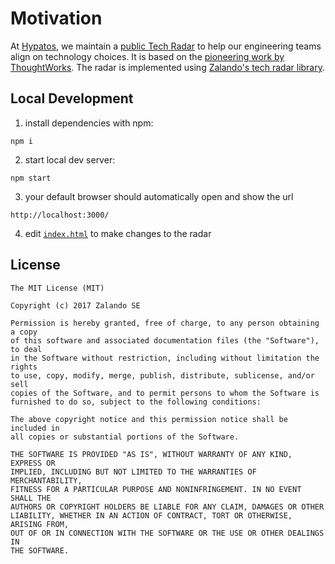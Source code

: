 # Motivation

At [Hypatos](https://hypatos.ai/), we maintain a [public Tech
Radar](http://hypatos.github.io/tech-radar/) to help our engineering teams
align on technology choices. It is based on the [pioneering work
by ThoughtWorks](https://www.thoughtworks.com/radar). The radar is implemented 
using [Zalando's tech radar library](https://github.com/zalando/tech-radar).

## Local Development

1. install dependencies with npm:

```
npm i 
```

2. start local dev server:

```
npm start
```

3. your default browser should automatically open and show the url
 
```
http://localhost:3000/
```

4. edit [`index.html`](/docs/index.html) to make changes to the radar

## License

```
The MIT License (MIT)

Copyright (c) 2017 Zalando SE

Permission is hereby granted, free of charge, to any person obtaining a copy
of this software and associated documentation files (the "Software"), to deal
in the Software without restriction, including without limitation the rights
to use, copy, modify, merge, publish, distribute, sublicense, and/or sell
copies of the Software, and to permit persons to whom the Software is
furnished to do so, subject to the following conditions:

The above copyright notice and this permission notice shall be included in
all copies or substantial portions of the Software.

THE SOFTWARE IS PROVIDED "AS IS", WITHOUT WARRANTY OF ANY KIND, EXPRESS OR
IMPLIED, INCLUDING BUT NOT LIMITED TO THE WARRANTIES OF MERCHANTABILITY,
FITNESS FOR A PARTICULAR PURPOSE AND NONINFRINGEMENT. IN NO EVENT SHALL THE
AUTHORS OR COPYRIGHT HOLDERS BE LIABLE FOR ANY CLAIM, DAMAGES OR OTHER
LIABILITY, WHETHER IN AN ACTION OF CONTRACT, TORT OR OTHERWISE, ARISING FROM,
OUT OF OR IN CONNECTION WITH THE SOFTWARE OR THE USE OR OTHER DEALINGS IN
THE SOFTWARE.
```
